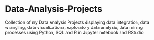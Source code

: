 # Data-Analysis-Projects
Collection of my Data Analysis Projects displaying data integration, data wrangling, data visualizations, exploratory data analysis,  data mining processes using Python, SQL and R in Jupyter notebook and RStudio

